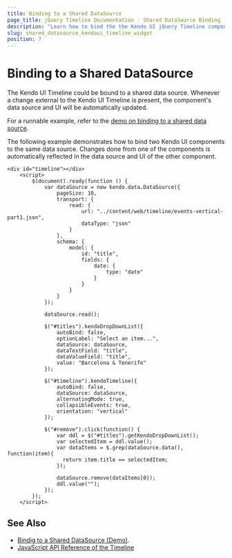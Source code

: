 ```yaml
---
title: Binding to a Shared DataSource
page_title: jQuery Timeline Documentation - Shared DataSource Binding
description: "Learn how to bind the the Kendo UI jQuery Timeline component to a shared data source."
slug: shared_datasource_kendoui_timeline_widget
position: 7
---
```


# Binding to a Shared DataSource

The Kendo UI Timeline could be bound to a shared data source. Whenever a change external to the Kendo UI Timeline is present, the component's data source and UI will be automatically updated.

For a runnable example, refer to the [demo on binding to a shared data source](https://demos.telerik.com/kendo-ui/timeline/shared-datasource).

The following example demonstrates how to bind two Kendo UI components to the same data source. Changes done from one of the components is automatically reflected in the data source and UI of the other component.

```
<div id="timeline"></div>
    <script>
        $(document).ready(function () {
            var dataSource = new kendo.data.DataSource({
                pageSize: 10,
                transport: {
                    read: {
                        url: "../content/web/timeline/events-vertical-part1.json",
                        dataType: "json"
                    }
                },
                schema: {
                    model: {
                        id: "title",
                        fields: {
                            date: {
                                type: "date"
                            }
                        }
                    }
                }
            });

            dataSource.read();

            $("#titles").kendoDropDownList({
                autoBind: false,
                optionLabel: "Select an item...",
                dataSource: dataSource,
                dataTextField: "title",
                dataValueField: "title",
                value: "Barcelona & Tenerife"
            });

            $("#timeline").kendoTimeline({
                autoBind: false,
                dataSource: dataSource,
                alternatingMode: true,
                collapsibleEvents: true,
                orientation: "vertical"
            });

            $("#remove").click(function() {
                var ddl = $("#titles").getKendoDropDownList();
                var selectedItem = ddl.value();
                var dataItems = $.grep(dataSource.data(), function(item){
                  return item.title == selectedItem;
                });

                dataSource.remove(dataItems[0]);
                ddl.value("");
            });
        });
    </script>
```

## See Also

* [Bindig to a Shared DataSource (Demo)](https://demos.telerik.com/kendo-ui/timeline/shared-datasource).
* [JavaScript API Reference of the Timeline](/api/javascript/ui/timeline)
